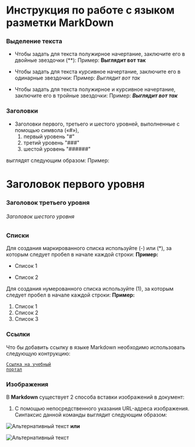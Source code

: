 # Инструкция по работе с языком разметки MarkDown

### __Выделение текста__

* Чтобы задать для текста полужирное начертание, заключите его в двойные звездочки (**): 
Пример: **Выглядит вот так**

* Чтобы задать для текста курсивное начертание, заключите его в одинарные звездочки:
Пример: *Выглядит вот так*

* Чтобы задать для текста полужирное и курсивное начертание, заключите его в тройные звездочки:
Пример: ***Выглядит вот так***

### __Заголовки__

* Заголовки первого, третьего и шестого уровней, выполненные с помощью символа («#»), 
  1. первый уровень "#"
  2. третий уровень "###"
  3. шестой уровень "######"

выглядят следующим образом:
Пример: 
# Заголовок первого уровня
### Заголовок третьего уровня
###### Заголовок шестого уровня

### __Списки__

Для создания маркированного списка используйте (-) или (*), за которым следует пробел в начале каждой строки:
**Пример:**
* Список 1
- Список 2

Для создания нумерованного списка используйте (1), за которым следует пробел в начале каждой строки:
**Пример:**
1. Список 1
2. Список 2
3. Список 3

### __Ссылки__

Что бы добавить ссылку в языке Markdown необходимо использовать следующую контрукцию:

<code>[Ссылка на учебный портал](https://gb.ru/ "GeekBrains")</code>

### __Изображения__

В __Markdown__ существует 2 способа вставки изображений в документ:

1. С помощью непосредственного указания URL-адреса изображения. Синтаксис данной команды выглядит следующим образом:

  ![Альтернативный текст](time.jpg)
__или__

  ![Альтернативный текст](time.jpg "Это изображение")
